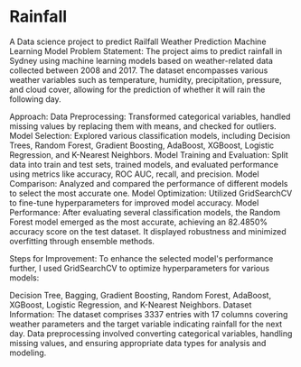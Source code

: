 # Rainfall
A Data science project to predict Railfall
Weather Prediction Machine Learning Model
Problem Statement:
The project aims to predict rainfall in Sydney using machine learning models based on weather-related data collected between 2008 and 2017. The dataset encompasses various weather variables such as temperature, humidity, precipitation, pressure, and cloud cover, allowing for the prediction of whether it will rain the following day.

Approach:
Data Preprocessing: Transformed categorical variables, handled missing values by replacing them with means, and checked for outliers.
Model Selection: Explored various classification models, including Decision Trees, Random Forest, Gradient Boosting, AdaBoost, XGBoost, Logistic Regression, and K-Nearest Neighbors.
Model Training and Evaluation: Split data into train and test sets, trained models, and evaluated performance using metrics like accuracy, ROC AUC, recall, and precision.
Model Comparison: Analyzed and compared the performance of different models to select the most accurate one.
Model Optimization: Utilized GridSearchCV to fine-tune hyperparameters for improved model accuracy.
Model Performance:
After evaluating several classification models, the Random Forest model emerged as the most accurate, achieving an 82.4850% accuracy score on the test dataset. It displayed robustness and minimized overfitting through ensemble methods.

Steps for Improvement:
To enhance the selected model's performance further, I used GridSearchCV to optimize hyperparameters for various models:

Decision Tree, Bagging, Gradient Boosting, Random Forest, AdaBoost, XGBoost, Logistic Regression, and K-Nearest Neighbors.
Dataset Information:
The dataset comprises 3337 entries with 17 columns covering weather parameters and the target variable indicating rainfall for the next day. Data preprocessing involved converting categorical variables, handling missing values, and ensuring appropriate data types for analysis and modeling.

